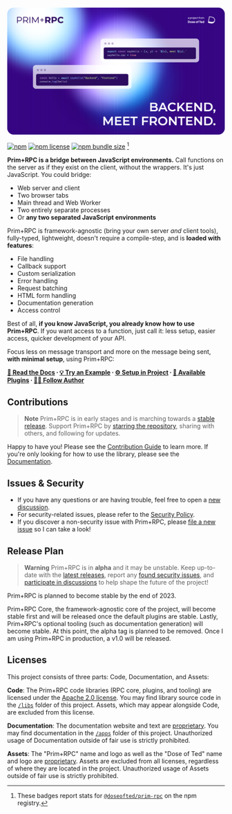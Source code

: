 [![Prim+RPC. Pictured are two very short JavaScript files: a simple function on the server-side and a call to that function on the client-side. Tagline: "Backend, meet Frontend"](./.github/docs-screenshot.png)](https://prim.doseofted.me/)

[![npm](https://img.shields.io/npm/v/@doseofted/prim-rpc?color=6D53FF&labelColor=2D0D60)](https://www.npmjs.com/package/@doseofted/prim-rpc)
[![npm license](https://img.shields.io/npm/l/%40doseofted%2Fprim-rpc?color=399EEC&labelColor=2D0D60)](https://spdx.org/licenses/Apache-2.0.html)
[![npm bundle size](https://img.shields.io/bundlephobia/minzip/@doseofted/prim-rpc/latest?color=EB84FF&labelColor=2D0D60)](https://bundlephobia.com/package/@doseofted/prim-rpc@latest)
[^1]

**Prim+RPC is a bridge between JavaScript environments.** Call functions on the server as if they exist on the client,
without the wrappers. It's just JavaScript. You could bridge:

- Web server and client
- Two browser tabs
- Main thread and Web Worker
- Two entirely separate processes
- Or **any two separated JavaScript environments**

Prim+RPC is framework-agnostic (bring your own server _and_ client tools), fully-typed, lightweight, doesn't require a
compile-step, and is **loaded with features**:

- File handling
- Callback support
- Custom serialization
- Error handling
- Request batching
- HTML form handling
- Documentation generation
- Access control

Best of all, **if you know JavaScript, you already know how to use Prim+RPC**. If you want access to a function, just
call it: less setup, easier access, quicker development of your API.

Focus less on message transport and more on the message being sent, **with minimal setup**, using Prim+RPC:

**[📖 Read the Docs](https://prim.doseofted.me/) ∙
[💡 Try an Example](https://prim.doseofted.me/docs/reference/examples) ∙
[⚙️ Setup in Project](https://prim.doseofted.me/docs/learn/setup) ∙
[🔌 Available Plugins](http://localhost:4321/docs/reference/plugins) ∙ [🧑‍💻 Follow Author](https://doseofted.me/)**

## Contributions

<!-- prettier-ignore-start -->
> **Note**
> Prim+RPC is in early stages and is marching towards a [stable release](#release-plan). Support Prim+RPC by
> [starring the repository](https://github.com/doseofted/prim-rpc), sharing with others, and following for updates.
<!-- prettier-ignore-end -->

Happy to have you! Please see the [Contribution Guide](./CONTRIBUTING.md) to learn more. If you're only looking for how
to use the library, please see the [Documentation](https://prim.doseofted.me/).

## Issues & Security

- If you have any questions or are having trouble, feel free to open a
  [new discussion](https://github.com/doseofted/prim-rpc/discussions).
- For security-related issues, please refer to the [Security Policy](./SECURITY.md).
- If you discover a non-security issue with Prim+RPC, please
  [file a new issue](https://github.com/doseofted/prim-rpc/issues/new) so I can take a look!

## Release Plan

<!-- prettier-ignore-start -->
> **Warning**
> Prim+RPC is in **alpha** and it may be unstable. Keep up-to-date with the
> [latest releases](https://github.com/doseofted/prim-rpc/releases), report any
> [found security issues](https://github.com/doseofted/prim-rpc/security/advisories/new), and
> [participate in discussions](https://github.com/doseofted/prim-rpc/discussions) to help shape the future of the
> project!
<!-- prettier-ignore-end -->

Prim+RPC is planned to become stable by the end of 2023.

Prim+RPC Core, the framework-agnostic core of the project, will become stable first and will be released once the
default plugins are stable. Lastly, Prim+RPC's optional tooling (such as documentation generation) will become stable.
At this point, the alpha tag is planned to be removed. Once I am using Prim+RPC in production, a v1.0 will be released.

## Licenses

This project consists of three parts: Code, Documentation, and Assets:

**Code**: The Prim+RPC code libraries (RPC core, plugins, and tooling) are licensed under the
[Apache 2.0 license](./LICENSE.txt). You may find library source code in the [`/libs`](./libs/) folder of this project.
Assets, which may appear alongside Code, are excluded from this license.

**Documentation**: The documentation website and text are [proprietary](./LICENSE-DOCS.md). You may find documentation
in the [`/apps`](./apps/) folder of this project. Unauthorized usage of Documentation outside of fair use is strictly
prohibited.

**Assets**: The "Prim+RPC" name and logo as well as the "Dose of Ted" name and logo are
[proprietary](./LICENSE-ASSETS.md). Assets are excluded from all licenses, regardless of where they are located in the
project. Unauthorized usage of Assets outside of fair use is strictly prohibited.

[^1]:
    These badges report stats for [`@doseofted/prim-rpc`](https://www.npmjs.com/package/@doseofted/prim-rpc) on the npm
    registry.
